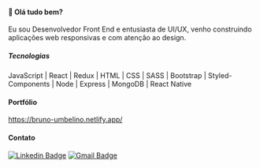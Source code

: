 #### 👋 Olá tudo bem? 

Eu sou Desenvolvedor Front End e entusiasta de UI/UX, venho construindo aplicações web responsivas e com atenção ao design. 

##### Tecnologias  

JavaScript | React | Redux | HTML | CSS | SASS | Bootstrap | Styled-Components | Node | Express | MongoDB | React Native

#### Portfólio 

https://bruno-umbelino.netlify.app/

#### Contato

[![Linkedin Badge](https://img.shields.io/badge/-LinkedIn-blue?style=flat-square&logo=Linkedin&logoColor=white&link=https://www.linkedin.com/in/gabrielmelodev/)](https://www.linkedin.com/in/brunoumbelino/)
[![Gmail Badge](https://img.shields.io/badge/-Gmail-c14438?style=flat-square&logo=Gmail&logoColor=white&link)](mailto::bruno.umbelino0@gmail.com)

<!---
BrunoUmbelino/BrunoUmbelino is a ✨ special ✨ repository because its `README.md` (this file) appears on your GitHub profile.
You can click the Preview link to take a look at your changes.
--->
